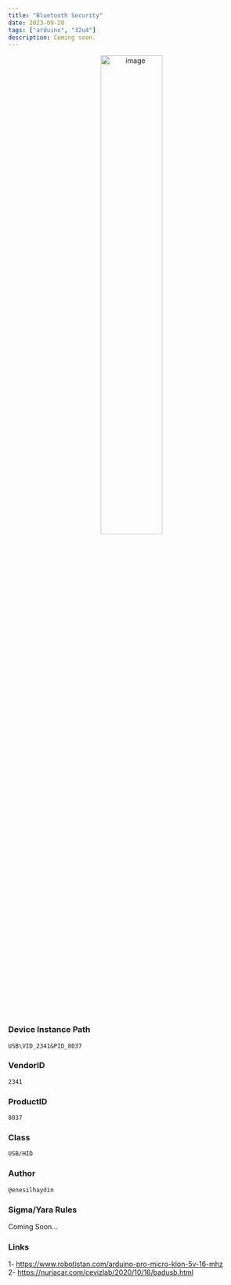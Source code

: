```yaml
---
title: "Bluetooth Security"
date: 2023-09-28
tags: ["arduino", "32u4"]
description: Coming soon.
---
```


<p align="center">
  <img src="/images/arduino-pro-micro.jpg" alt="image" width="50%" height="50%">
</p>


### Device Instance Path

```text
USB\VID_2341&PID_8037

```

### VendorID

```text
2341
```

### ProductID

```text
8037
```
### Class

```text
USB/HID
```
### Author

```text
@enesilhaydin
```

### Sigma/Yara Rules

Coming Soon...

### Links

1- https://www.robotistan.com/arduino-pro-micro-klon-5v-16-mhz \
2- https://nuriacar.com/cevizlab/2020/10/16/badusb.html
